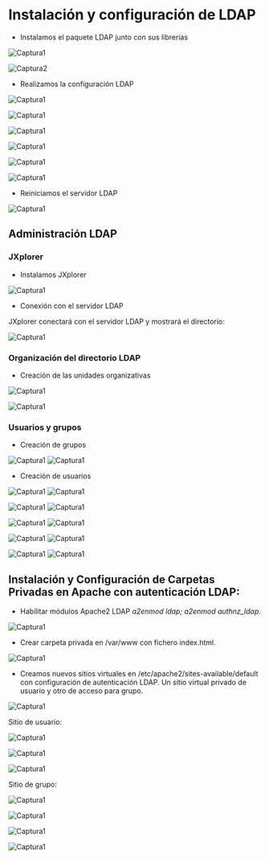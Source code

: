 # Instalación y configuración de LDAP
* Instalamos el paquete LDAP junto con sus librerias

![Captura1](img/Screenshot_1.png)

![Captura2](img/Screenshot_2.png)

* Realizamos la configuración LDAP

![Captura1](img/Screenshot_8.png)

![Captura1](img/Screenshot_3.png)

![Captura1](img/Screenshot_4.png)

![Captura1](img/Screenshot_5.png)

![Captura1](img/Screenshot_6.png)

![Captura1](img/Screenshot_7.png)

* Reiniciamos el servidor LDAP

![Captura1](img/Screenshot_9.png)

## Administración LDAP

### JXplorer

* Instalamos JXplorer

![Captura1](img/Screenshot_10.png)


* Conexión con el servidor LDAP

JXplorer conectará con el servidor LDAP y mostrará el directorio:

![Captura1](img/Screenshot_11.png)

### Organización del directorio LDAP

* Creación de las unidades organizativas

![Captura1](img/Screenshot_12.png)

![Captura1](img/Screenshot_13.png)

### Usuarios y grupos

* Creación de grupos

![Captura1](img/Screenshot_14.png)
![Captura1](img/Screenshot_15.png)

* Creación de usuarios

![Captura1](img/Screenshot_16.png)
![Captura1](img/Screenshot_17.png)

![Captura1](img/Screenshot_18.png)
![Captura1](img/Screenshot_19.png)

![Captura1](img/Screenshot_20.png)
![Captura1](img/Screenshot_21.png)

![Captura1](img/Screenshot_22.png)
![Captura1](img/Screenshot_23.png)

![Captura1](img/Screenshot_24.png)
![Captura1](img/Screenshot_25.png)

## Instalación y Configuración de Carpetas Privadas en Apache con autenticación LDAP:

* Habilitar módulos Apache2 LDAP  *a2enmod ldap; a2enmod
authnz_ldap*.

![Captura1](img/Screenshot_26.png)

* Crear carpeta privada en /var/www con fichero index.html.

![Captura1](img/Screenshot_27.png)

* Creamos nuevos sitios virtuales en /etc/apache2/sites-available/default  con  configuración  de autenticación  LDAP. Un sitio virtual privado de usuario y otro de acceso para grupo.

![Captura1](img/hosts.png)

Sitio de usuario:

![Captura1](img/users.png)

![Captura1](img/Screenshot_27.png)

![Captura1](img/usermiempresa.png)


Sitio de grupo:

![Captura1](img/groups.png)

![Captura1](img/contraseña-grupos.png)

![Captura1](img/acceso-miempresa.png)

![Captura1](img/miempresa.png)
